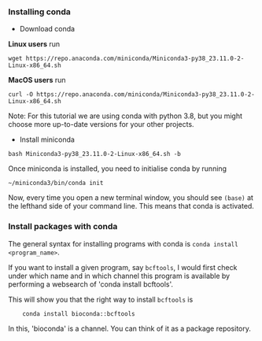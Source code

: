 ### Installing conda

- Download conda


**Linux users** run
```
wget https://repo.anaconda.com/miniconda/Miniconda3-py38_23.11.0-2-Linux-x86_64.sh
```
**MacOS users** run
```
curl -O https://repo.anaconda.com/miniconda/Miniconda3-py38_23.11.0-2-Linux-x86_64.sh
```


Note: For this tutorial we are using conda with python 3.8, 
but you might choose more up-to-date versions for your other projects.

- Install miniconda

```
bash Miniconda3-py38_23.11.0-2-Linux-x86_64.sh -b
```

Once miniconda is installed, you need to initialise conda by running

    ~/miniconda3/bin/conda init


Now, every time you open a new terminal window, 
you should see `(base)` at the lefthand side of your command line.
This means that conda is activated.

### Install packages with conda

The general syntax for installing programs with conda is `conda install <program_name>`.

If you want to install a given program, say `bcftools`, I would first check under which
name and in which channel this program is available by performing a websearch of
'conda install bcftools'.

This will show you that the right way to install `bcftools` is

        conda install bioconda::bcftools

In this, 'bioconda' is a channel. You can think of it as a package repository.